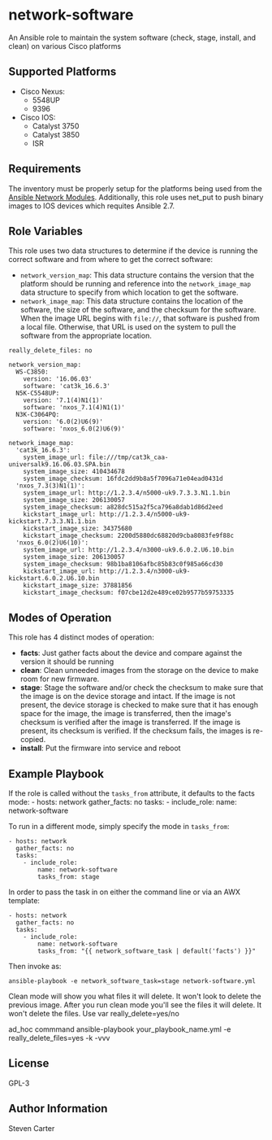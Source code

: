 # network-software

An Ansible role to maintain the system software (check, stage, install, and clean) on various Cisco platforms

## Supported Platforms
* Cisco Nexus:
  * 5548UP
  * 9396
* Cisco IOS:
  * Catalyst 3750
  * Catalyst 3850
  * ISR

## Requirements

The inventory must be properly setup for the platforms being used from the [Ansible Network Modules](https://docs.ansible.com/ansible/latest/network/index.html).  Additionally, this role uses net_put to push binary images to IOS devices which requites Ansible 2.7.

## Role Variables

This role uses two data structures to determine if the device is running the correct software and from where to get the correct software:

* `network_version_map`: This data structure contains the version that the platform should be running and reference into the `network_image_map` data structure to specify from which location to get the software.
* `network_image_map`: This data structure contains the location of the software, the size of the software, and the checksum for the software.  When the image URL begins with `file://`, that software is pushed from a local file.  Otherwise, that URL is used on the system to pull the software from the appropriate location.

```
really_delete_files: no

network_version_map:
  WS-C3850:
    version: '16.06.03'
    software: 'cat3k_16.6.3'
  N5K-C5548UP:
    version: '7.1(4)N1(1)'
    software: 'nxos_7.1(4)N1(1)'
  N3K-C3064PQ:
    version: '6.0(2)U6(9)'
    software: 'nxos_6.0(2)U6(9)'

network_image_map:
  'cat3k_16.6.3':
    system_image_url: file:///tmp/cat3k_caa-universalk9.16.06.03.SPA.bin
    system_image_size: 410434678
    system_image_checksum: 16fdc2dd9b8a5f7096a71e04ead0431d
  'nxos_7.3(3)N1(1)':
    system_image_url: http://1.2.3.4/n5000-uk9.7.3.3.N1.1.bin
    system_image_size: 206130057
    system_image_checksum: a828dc515a2f5ca796a8dab1d86d2eed
    kickstart_image_url: http://1.2.3.4/n5000-uk9-kickstart.7.3.3.N1.1.bin
    kickstart_image_size: 34375680
    kickstart_image_checksum: 2200d5880dc68820d9cba8083fe9f88c
  'nxos_6.0(2)U6(10)':
    system_image_url: http://1.2.3.4/n3000-uk9.6.0.2.U6.10.bin
    system_image_size: 206130057
    system_image_checksum: 98b1ba8106afbc85b83c0f985a66cd30
    kickstart_image_url: http://1.2.3.4/n3000-uk9-kickstart.6.0.2.U6.10.bin
    kickstart_image_size: 37881856
    kickstart_image_checksum: f07cbe12d2e489ce02b9577b59753335
```

## Modes of Operation

This role has 4 distinct modes of operation:

* **facts**: Just gather facts about the device and compare against the version it should be running
* **clean**: Clean unneeded images from the storage on the device to make room for new firmware.
* **stage**: Stage the software and/or check the checksum to make sure that the image is on the device storage and intact.  If the image is not present, the device storage is checked to make sure that it has enough space for the image, the image is transferred, then the image's checksum is verified after the image is transferred.  If the image is present, its checksum is verified.  If the checksum fails, the images is re-copied.
* **install**: Put the firmware into service and reboot

## Example Playbook

If the role is called without the `tasks_from` attribute, it defaults to the facts mode:
    - hosts: network
      gather_facts: no
      tasks:
        - include_role:
            name: network-software

To run in a different mode, simply specify the mode in `tasks_from`:  

    - hosts: network
      gather_facts: no
      tasks:
        - include_role:
            name: network-software
            tasks_from: stage

In order to pass the task in on either the command line or via an AWX template:

    - hosts: network
      gather_facts: no
      tasks:
        - include_role:
            name: network-software
            tasks_from: "{{ network_software_task | default('facts') }}"

Then invoke as:

    ansible-playbook -e network_software_task=stage network-software.yml

Clean mode will show you what files it will delete. It won't look to delete the previous image.
After you run clean mode you'll see the files it will delete. It won't delete the files.
Use var really_delete=yes/no

ad_hoc commmand
ansible-playbook your_playbook_name.yml -e really_delete_files=yes -k -vvv

## License

GPL-3

## Author Information

Steven Carter
